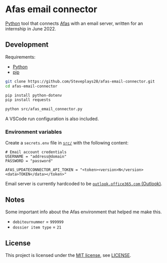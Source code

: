 # Afas email connector

[Python](http://python.org) tool that connects [Afas](https://afas.com) with an email server, written for an internship in June 2022.

## Development

Requirements:

- [Python](https://python.org)
- [pip](https://pypi.org/project/pip)

```bash
git clone https://github.com/Steveplays28/afas-email-connector.git
cd afas-email-connector

pip install python-dotenv
pip install requests

python src/afas_email_connector.py
```

A VSCode run configuration is also included.

### Environment variables

Create a `secrets.env` file in [`src/`](https://github.com/Steveplays28/afas-email-connector/tree/main/src) with the following content:

```env
# Email account credentials
USERNAME = "address@domain"
PASSWORD = "password"

AFAS_UPDATECONNECTOR_API_TOKEN = "<token><version>N</version><data>TOKEN</data></token>"
```

Email server is currently hardcoded to be [`outlook.office365.com` (Outlook)](https://outlook.office365.com).

## Notes

Some important info about the Afas environment that helped me make this.

- `debiteurnummer` = `999999`
- `dossier item type` = `21`

## License

This project is licensed under the [MIT license](https://mit-license.org), see [LICENSE](https://github.com/Steveplays28/afas-email-connector/blob/main/LICENSE).
